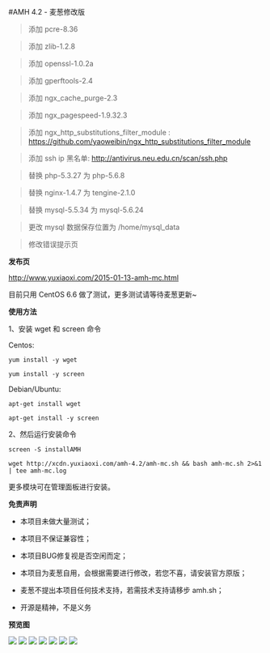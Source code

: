 #AMH 4.2 - 麦葱修改版

> 添加 pcre-8.36

> 添加 zlib-1.2.8

> 添加 openssl-1.0.2a

> 添加 gperftools-2.4

> 添加 ngx_cache_purge-2.3

> 添加 ngx_pagespeed-1.9.32.3

> 添加 ngx_http_substitutions_filter_module : https://github.com/yaoweibin/ngx_http_substitutions_filter_module

> 添加 ssh ip 黑名单: http://antivirus.neu.edu.cn/scan/ssh.php

> 替换 php-5.3.27 为 php-5.6.8

> 替换 nginx-1.4.7 为 tengine-2.1.0

> 替换 mysql-5.5.34 为 mysql-5.6.24

> 更改 mysql 数据保存位置为 /home/mysql_data 

> 修改错误提示页


**发布页**

http://www.yuxiaoxi.com/2015-01-13-amh-mc.html

目前只用 CentOS 6.6 做了测试，更多测试请等待麦葱更新~

**使用方法**

1、安装 wget 和 screen 命令

Centos:

`yum install -y wget`

`yum install -y screen`

Debian/Ubuntu:

`apt-get install wget`

`apt-get install -y screen`

2、然后运行安装命令

`screen -S installAMH`

`wget http://xcdn.yuxiaoxi.com/amh-4.2/amh-mc.sh && bash amh-mc.sh 2>&1 | tee amh-mc.log`

更多模块可在管理面板进行安装。


**免责声明**

- 本项目未做大量测试；

- 本项目不保证兼容性；

- 本项目BUG修复视是否空闲而定；

- 本项目为麦葱自用，会根据需要进行修改，若您不喜，请安装官方原版；

- 麦葱不提出本项目任何技术支持，若需技术支持请移步 amh.sh；

- 开源是精神，不是义务

**预览图**

![](http://ww4.sinaimg.cn/large/67f51f75gw1ervwvpevs5j20et0begp5.jpg)
![](http://ww3.sinaimg.cn/large/67f51f75gw1ervwwutz3wj20us06f447.jpg)
![](http://ww2.sinaimg.cn/large/67f51f75gw1ervwx06zgnj20eu03sgmm.jpg)
![](http://ww3.sinaimg.cn/large/67f51f75gw1ervwx4t7ojj20i701z3yy.jpg)
![](http://ww3.sinaimg.cn/large/67f51f75gw1ervwxbt3dwj20wq0sjqau.jpg)
![](http://ww3.sinaimg.cn/large/67f51f75gw1ervwxgneauj20wq0sytgl.jpg)
![](http://ww2.sinaimg.cn/large/67f51f75gw1ervwxks337j20wq0syk36.jpg)
